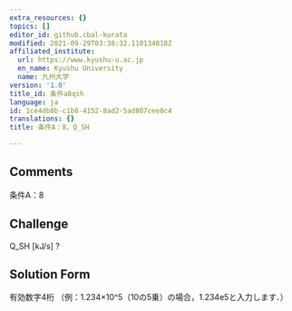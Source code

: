 ```yaml
---
extra_resources: {}
topics: []
editor_id: github.cbal-kurata
modified: 2021-09-29T03:38:32.110134818Z
affiliated_institute:
  url: https://www.kyushu-u.ac.jp
  en_name: Kyushu University
  name: 九州大学
version: '1.0'
title_id: 条件a8qsh
language: ja
id: 1ce4db8b-c1b8-4152-8ad2-5ad807cee8c4
translations: {}
title: 条件A：8，Q_SH

---
```


## Comments
条件A：8

## Challenge
Q_SH [kJ/s] ?

## Solution Form
有効数字4桁
（例：1.234×10^5（10の5乗）の場合，1.234e5と入力します．）




